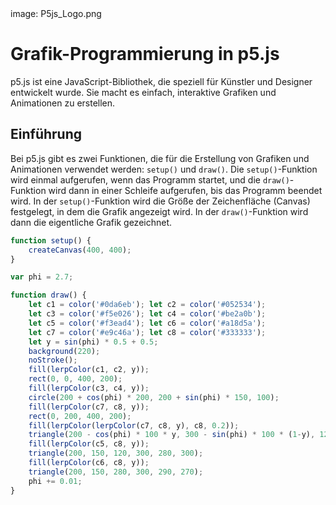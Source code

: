 <div class='meta'>
image: P5js_Logo.png
</div>

# Grafik-Programmierung in p5.js

<p class='abstract'>
p5.js ist eine JavaScript-Bibliothek, die speziell für Künstler und Designer entwickelt wurde. Sie macht es einfach, interaktive Grafiken und Animationen zu erstellen.
</p>

## Einführung

Bei p5.js gibt es zwei Funktionen, die für die Erstellung von Grafiken und Animationen verwendet werden: `setup()` und `draw()`. Die `setup()`-Funktion wird einmal aufgerufen, wenn das Programm startet, und die `draw()`-Funktion wird dann in einer Schleife aufgerufen, bis das Programm beendet wird. In der `setup()`-Funktion wird die Größe der Zeichenfläche (Canvas) festgelegt, in dem die Grafik angezeigt wird. In der `draw()`-Funktion wird dann die eigentliche Grafik gezeichnet.

```javascript
function setup() {
    createCanvas(400, 400);
}

var phi = 2.7;

function draw() {
    let c1 = color('#0da6eb'); let c2 = color('#052534');
    let c3 = color('#f5e026'); let c4 = color('#be2a0b');
    let c5 = color('#f3ead4'); let c6 = color('#a18d5a');
    let c7 = color('#e9c46a'); let c8 = color('#333333');
    let y = sin(phi) * 0.5 + 0.5;
    background(220);
    noStroke();
    fill(lerpColor(c1, c2, y));
    rect(0, 0, 400, 200);
    fill(lerpColor(c3, c4, y));
    circle(200 + cos(phi) * 200, 200 + sin(phi) * 150, 100);
    fill(lerpColor(c7, c8, y));
    rect(0, 200, 400, 200);
    fill(lerpColor(lerpColor(c7, c8, y), c8, 0.2));
    triangle(200 - cos(phi) * 100 * y, 300 - sin(phi) * 100 * (1-y), 120, 300, 280, 300);
    fill(lerpColor(c5, c8, y));
    triangle(200, 150, 120, 300, 280, 300);
    fill(lerpColor(c6, c8, y));
    triangle(200, 150, 280, 300, 290, 270);
    phi += 0.01;
}
```
